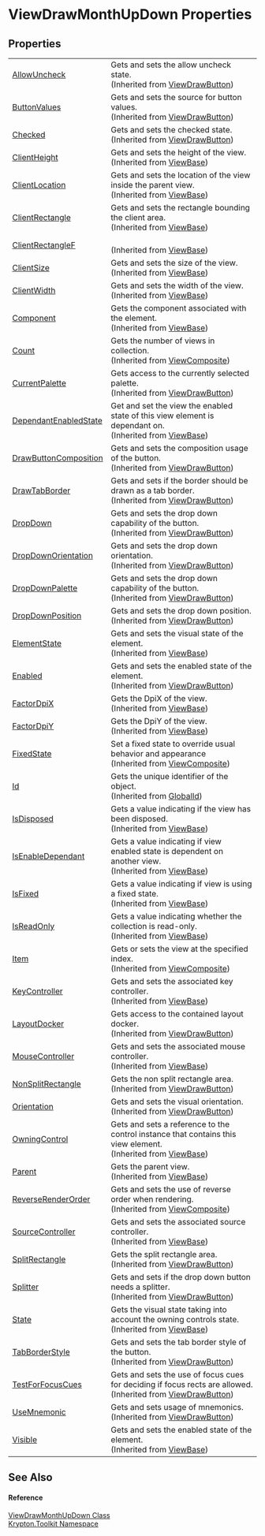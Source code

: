 # ViewDrawMonthUpDown Properties




## Properties
<table>
<tr>
<td><a href="24d22885-930a-39d9-4c84-38dcd14dee6e.md">AllowUncheck</a></td>
<td>Gets and sets the allow uncheck state.<br />(Inherited from <a href="bdfd48bd-9f28-acc4-7e42-3a9b4952ce9e.md">ViewDrawButton</a>)</td></tr>
<tr>
<td><a href="09f3d67c-c7cb-8592-b76e-5478585c2cee.md">ButtonValues</a></td>
<td>Gets and sets the source for button values.<br />(Inherited from <a href="bdfd48bd-9f28-acc4-7e42-3a9b4952ce9e.md">ViewDrawButton</a>)</td></tr>
<tr>
<td><a href="14d27eac-3325-257e-4ae7-e7e903e84d39.md">Checked</a></td>
<td>Gets and sets the checked state.<br />(Inherited from <a href="bdfd48bd-9f28-acc4-7e42-3a9b4952ce9e.md">ViewDrawButton</a>)</td></tr>
<tr>
<td><a href="8ca1086e-f2a1-e3aa-0550-e17de8d4d705.md">ClientHeight</a></td>
<td>Gets and sets the height of the view.<br />(Inherited from <a href="309ac2d8-bfc5-c1a7-ab6a-4f4cf86a1ba6.md">ViewBase</a>)</td></tr>
<tr>
<td><a href="adf2b0f9-71eb-d32c-2ec0-ac09568593fa.md">ClientLocation</a></td>
<td>Gets and sets the location of the view inside the parent view.<br />(Inherited from <a href="309ac2d8-bfc5-c1a7-ab6a-4f4cf86a1ba6.md">ViewBase</a>)</td></tr>
<tr>
<td><a href="26daf885-2412-02b5-dc52-e6e5f8121280.md">ClientRectangle</a></td>
<td>Gets and sets the rectangle bounding the client area.<br />(Inherited from <a href="309ac2d8-bfc5-c1a7-ab6a-4f4cf86a1ba6.md">ViewBase</a>)</td></tr>
<tr>
<td><a href="aab48de6-57c1-8040-9e53-80d7379b3269.md">ClientRectangleF</a></td>
<td><br />(Inherited from <a href="309ac2d8-bfc5-c1a7-ab6a-4f4cf86a1ba6.md">ViewBase</a>)</td></tr>
<tr>
<td><a href="c7ce4247-0421-c87f-bef9-93ca9c8d0710.md">ClientSize</a></td>
<td>Gets and sets the size of the view.<br />(Inherited from <a href="309ac2d8-bfc5-c1a7-ab6a-4f4cf86a1ba6.md">ViewBase</a>)</td></tr>
<tr>
<td><a href="8e43df91-01e4-3d85-b2c7-6f37025e7632.md">ClientWidth</a></td>
<td>Gets and sets the width of the view.<br />(Inherited from <a href="309ac2d8-bfc5-c1a7-ab6a-4f4cf86a1ba6.md">ViewBase</a>)</td></tr>
<tr>
<td><a href="a0853610-b2de-7dec-2285-f2d884fc0231.md">Component</a></td>
<td>Gets the component associated with the element.<br />(Inherited from <a href="309ac2d8-bfc5-c1a7-ab6a-4f4cf86a1ba6.md">ViewBase</a>)</td></tr>
<tr>
<td><a href="b1b7ced2-1168-f3c3-1a93-e397fded25bc.md">Count</a></td>
<td>Gets the number of views in collection.<br />(Inherited from <a href="467f805c-296b-06ec-42f1-e965af0d0f04.md">ViewComposite</a>)</td></tr>
<tr>
<td><a href="4e175c64-363a-1340-40bc-f12b780c55fb.md">CurrentPalette</a></td>
<td>Gets access to the currently selected palette.<br />(Inherited from <a href="bdfd48bd-9f28-acc4-7e42-3a9b4952ce9e.md">ViewDrawButton</a>)</td></tr>
<tr>
<td><a href="45b74146-9308-269a-0625-9558884a95b2.md">DependantEnabledState</a></td>
<td>Get and set the view the enabled state of this view element is dependant on.<br />(Inherited from <a href="309ac2d8-bfc5-c1a7-ab6a-4f4cf86a1ba6.md">ViewBase</a>)</td></tr>
<tr>
<td><a href="8a93fbe4-08f0-686d-681e-cde1e2b607ea.md">DrawButtonComposition</a></td>
<td>Gets and sets the composition usage of the button.<br />(Inherited from <a href="bdfd48bd-9f28-acc4-7e42-3a9b4952ce9e.md">ViewDrawButton</a>)</td></tr>
<tr>
<td><a href="05579d4d-59f7-0c23-dee6-60d92313b74a.md">DrawTabBorder</a></td>
<td>Gets and sets if the border should be drawn as a tab border.<br />(Inherited from <a href="bdfd48bd-9f28-acc4-7e42-3a9b4952ce9e.md">ViewDrawButton</a>)</td></tr>
<tr>
<td><a href="a0888a22-5afd-0939-b561-0dc73f8d6175.md">DropDown</a></td>
<td>Gets and sets the drop down capability of the button.<br />(Inherited from <a href="bdfd48bd-9f28-acc4-7e42-3a9b4952ce9e.md">ViewDrawButton</a>)</td></tr>
<tr>
<td><a href="3b3896bf-a7de-1deb-5104-59486b991915.md">DropDownOrientation</a></td>
<td>Gets and sets the drop down orientation.<br />(Inherited from <a href="bdfd48bd-9f28-acc4-7e42-3a9b4952ce9e.md">ViewDrawButton</a>)</td></tr>
<tr>
<td><a href="33a1c707-b663-3948-9bd6-138e9b744982.md">DropDownPalette</a></td>
<td>Gets and sets the drop down capability of the button.<br />(Inherited from <a href="bdfd48bd-9f28-acc4-7e42-3a9b4952ce9e.md">ViewDrawButton</a>)</td></tr>
<tr>
<td><a href="d13d741f-85d5-64e9-4f71-3c0774fe023b.md">DropDownPosition</a></td>
<td>Gets and sets the drop down position.<br />(Inherited from <a href="bdfd48bd-9f28-acc4-7e42-3a9b4952ce9e.md">ViewDrawButton</a>)</td></tr>
<tr>
<td><a href="1631dbf1-7432-b0c3-508a-cc76fd85b428.md">ElementState</a></td>
<td>Gets and sets the visual state of the element.<br />(Inherited from <a href="309ac2d8-bfc5-c1a7-ab6a-4f4cf86a1ba6.md">ViewBase</a>)</td></tr>
<tr>
<td><a href="6fa3269a-4c16-6dbb-3e52-24775d79ef0e.md">Enabled</a></td>
<td>Gets and sets the enabled state of the element.<br />(Inherited from <a href="bdfd48bd-9f28-acc4-7e42-3a9b4952ce9e.md">ViewDrawButton</a>)</td></tr>
<tr>
<td><a href="026ae658-3cdc-1c85-8625-fc598f0183a8.md">FactorDpiX</a></td>
<td>Gets the DpiX of the view.<br />(Inherited from <a href="309ac2d8-bfc5-c1a7-ab6a-4f4cf86a1ba6.md">ViewBase</a>)</td></tr>
<tr>
<td><a href="0c4492bd-aee6-2147-f951-fcd5893011ed.md">FactorDpiY</a></td>
<td>Gets the DpiY of the view.<br />(Inherited from <a href="309ac2d8-bfc5-c1a7-ab6a-4f4cf86a1ba6.md">ViewBase</a>)</td></tr>
<tr>
<td><a href="1afc0445-4412-fd78-bc12-cd70b02efd18.md">FixedState</a></td>
<td>Set a fixed state to override usual behavior and appearance<br />(Inherited from <a href="467f805c-296b-06ec-42f1-e965af0d0f04.md">ViewComposite</a>)</td></tr>
<tr>
<td><a href="71a6846f-bfb6-fb58-b361-6b43ae0583a8.md">Id</a></td>
<td>Gets the unique identifier of the object.<br />(Inherited from <a href="9ef2ca3a-e03e-8927-105a-2f9a6fbdf849.md">GlobalId</a>)</td></tr>
<tr>
<td><a href="b8132097-e81f-af8f-9edb-3cb79ba26d45.md">IsDisposed</a></td>
<td>Gets a value indicating if the view has been disposed.<br />(Inherited from <a href="309ac2d8-bfc5-c1a7-ab6a-4f4cf86a1ba6.md">ViewBase</a>)</td></tr>
<tr>
<td><a href="2051812a-d6aa-0b59-07f6-d0aaf5425a45.md">IsEnableDependant</a></td>
<td>Gets a value indicating if view enabled state is dependent on another view.<br />(Inherited from <a href="309ac2d8-bfc5-c1a7-ab6a-4f4cf86a1ba6.md">ViewBase</a>)</td></tr>
<tr>
<td><a href="ae00d504-ee78-dc0c-547f-47ccf010c8f3.md">IsFixed</a></td>
<td>Gets a value indicating if view is using a fixed state.<br />(Inherited from <a href="309ac2d8-bfc5-c1a7-ab6a-4f4cf86a1ba6.md">ViewBase</a>)</td></tr>
<tr>
<td><a href="1359c544-d62a-40dc-68ae-2cf918c7cb0c.md">IsReadOnly</a></td>
<td>Gets a value indicating whether the collection is read-only.<br />(Inherited from <a href="309ac2d8-bfc5-c1a7-ab6a-4f4cf86a1ba6.md">ViewBase</a>)</td></tr>
<tr>
<td><a href="66c58f19-a9b5-0f2f-7dba-f86ab9d13d7f.md">Item</a></td>
<td>Gets or sets the view at the specified index.<br />(Inherited from <a href="467f805c-296b-06ec-42f1-e965af0d0f04.md">ViewComposite</a>)</td></tr>
<tr>
<td><a href="8c0c18fc-2c53-4c1c-c120-964c3bc82e99.md">KeyController</a></td>
<td>Gets and sets the associated key controller.<br />(Inherited from <a href="309ac2d8-bfc5-c1a7-ab6a-4f4cf86a1ba6.md">ViewBase</a>)</td></tr>
<tr>
<td><a href="010afe4e-e3b7-12f1-4fc9-d1eb6be25fb6.md">LayoutDocker</a></td>
<td>Gets access to the contained layout docker.<br />(Inherited from <a href="bdfd48bd-9f28-acc4-7e42-3a9b4952ce9e.md">ViewDrawButton</a>)</td></tr>
<tr>
<td><a href="d5761a42-75a6-b244-b305-631dbf54d295.md">MouseController</a></td>
<td>Gets and sets the associated mouse controller.<br />(Inherited from <a href="309ac2d8-bfc5-c1a7-ab6a-4f4cf86a1ba6.md">ViewBase</a>)</td></tr>
<tr>
<td><a href="23658642-6bd4-7483-745a-14e866896e7e.md">NonSplitRectangle</a></td>
<td>Gets the non split rectangle area.<br />(Inherited from <a href="bdfd48bd-9f28-acc4-7e42-3a9b4952ce9e.md">ViewDrawButton</a>)</td></tr>
<tr>
<td><a href="e3aa012f-6e21-dded-3f72-fba63d87928b.md">Orientation</a></td>
<td>Gets and sets the visual orientation.<br />(Inherited from <a href="bdfd48bd-9f28-acc4-7e42-3a9b4952ce9e.md">ViewDrawButton</a>)</td></tr>
<tr>
<td><a href="c732fcd5-3e0d-98cb-17df-e574d4733f53.md">OwningControl</a></td>
<td>Gets and sets a reference to the control instance that contains this view element.<br />(Inherited from <a href="309ac2d8-bfc5-c1a7-ab6a-4f4cf86a1ba6.md">ViewBase</a>)</td></tr>
<tr>
<td><a href="b34c2e84-eb23-0078-5656-e854d6f41638.md">Parent</a></td>
<td>Gets the parent view.<br />(Inherited from <a href="309ac2d8-bfc5-c1a7-ab6a-4f4cf86a1ba6.md">ViewBase</a>)</td></tr>
<tr>
<td><a href="fe8c3e05-4391-689a-ac07-e976cddc0b2b.md">ReverseRenderOrder</a></td>
<td>Gets and sets the use of reverse order when rendering.<br />(Inherited from <a href="467f805c-296b-06ec-42f1-e965af0d0f04.md">ViewComposite</a>)</td></tr>
<tr>
<td><a href="354d206d-5772-7294-dc86-25ae526ef09d.md">SourceController</a></td>
<td>Gets and sets the associated source controller.<br />(Inherited from <a href="309ac2d8-bfc5-c1a7-ab6a-4f4cf86a1ba6.md">ViewBase</a>)</td></tr>
<tr>
<td><a href="18ee1884-0283-bb41-35b0-04c8ade259bb.md">SplitRectangle</a></td>
<td>Gets the split rectangle area.<br />(Inherited from <a href="bdfd48bd-9f28-acc4-7e42-3a9b4952ce9e.md">ViewDrawButton</a>)</td></tr>
<tr>
<td><a href="a1b48194-8931-4c62-637c-a77552c8bc8e.md">Splitter</a></td>
<td>Gets and sets if the drop down button needs a splitter.<br />(Inherited from <a href="bdfd48bd-9f28-acc4-7e42-3a9b4952ce9e.md">ViewDrawButton</a>)</td></tr>
<tr>
<td><a href="97b91260-605d-f086-e86c-7ad32f06d42b.md">State</a></td>
<td>Gets the visual state taking into account the owning controls state.<br />(Inherited from <a href="309ac2d8-bfc5-c1a7-ab6a-4f4cf86a1ba6.md">ViewBase</a>)</td></tr>
<tr>
<td><a href="05e4efc9-4ef5-c9ed-8680-7f697bbc5832.md">TabBorderStyle</a></td>
<td>Gets and sets the tab border style of the button.<br />(Inherited from <a href="bdfd48bd-9f28-acc4-7e42-3a9b4952ce9e.md">ViewDrawButton</a>)</td></tr>
<tr>
<td><a href="09fdbf23-cf96-abbc-7bd5-153e229574df.md">TestForFocusCues</a></td>
<td>Gets and sets the use of focus cues for deciding if focus rects are allowed.<br />(Inherited from <a href="bdfd48bd-9f28-acc4-7e42-3a9b4952ce9e.md">ViewDrawButton</a>)</td></tr>
<tr>
<td><a href="c4a23172-ebc4-e097-df34-b5a56fdb2159.md">UseMnemonic</a></td>
<td>Gets and sets usage of mnemonics.<br />(Inherited from <a href="bdfd48bd-9f28-acc4-7e42-3a9b4952ce9e.md">ViewDrawButton</a>)</td></tr>
<tr>
<td><a href="c6f3a2c1-5079-abb9-07ab-be74628e34be.md">Visible</a></td>
<td>Gets and sets the enabled state of the element.<br />(Inherited from <a href="309ac2d8-bfc5-c1a7-ab6a-4f4cf86a1ba6.md">ViewBase</a>)</td></tr>
</table>

## See Also


#### Reference
<a href="73c76593-e29d-e2fc-c540-5c08c03c2c1f.md">ViewDrawMonthUpDown Class</a>  
<a href="79d2eac2-21f4-54ff-7552-b20c33c30600.md">Krypton.Toolkit Namespace</a>  
